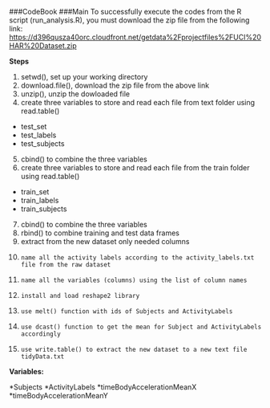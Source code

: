 ###CodeBook
###Main
To successfully execute the codes from the R script (run_analysis.R), you must download the zip file from the following link: https://d396qusza40orc.cloudfront.net/getdata%2Fprojectfiles%2FUCI%20HAR%20Dataset.zip

**Steps**

1.	setwd(), set up your working directory
2. 	download.file(), download the zip file from the above link
3. 	unzip(), unzip the dowloaded file
4. 	create three variables to store and read each file from text folder using read.table()
-	test_set
-	test_labels
-	test_subjects
5. 	cbind() to combine the three variables
6. 	create three variables to store and read each file from the train folder using read.table()
-	train_set
-	train_labels
-	train_subjects
7. 	cbind() to combine the three variables
8. 	rbind() to combine training and test data frames
9. 	extract from the new dataset only needed columns
10. 	name all the activity labels according to the activity_labels.txt file from the raw dataset
11. 	name all the variables (columns) using the list of column names
12. 	install and load reshape2 library
13. 	use melt() function with ids of Subjects and ActivityLabels
14. 	use dcast() function to get the mean for Subject and ActivityLabels accordingly
15. 	use write.table() to extract the new dataset to a new text file tidyData.txt

**Variables:**

*Subjects
*ActivityLabels
*timeBodyAccelerationMeanX
*timeBodyAccelerationMeanY

